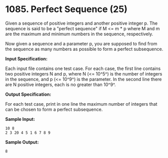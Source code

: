 # 1085. Perfect Sequence (25)

Given a sequence of positive integers and another positive integer p. The sequence is said to be a "perfect sequence" if M <= m * p where M and m are the maximum and minimum numbers in the sequence, respectively.

Now given a sequence and a parameter p, you are supposed to find from the sequence as many numbers as possible to form a perfect subsequence.

**Input Specification:**

Each input file contains one test case. For each case, the first line contains two positive integers N and p, where N (<= 10^5^) is the number of integers in the sequence, and p (<= 10^9^) is the parameter. In the second line there are N positive integers, each is no greater than 10^9^.

**Output Specification:**

For each test case, print in one line the maximum number of integers that can be chosen to form a perfect subsequence.

**Sample Input:**

```
10 8
2 3 20 4 5 1 6 7 8 9
```

**Sample Output:**

```
8
```